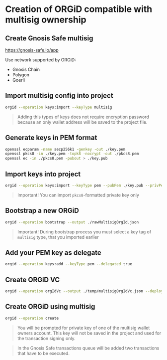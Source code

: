# Creation of ORGiD compatible with multisig ownership

## Create Gnosis Safe multisig

https://gnosis-safe.io/app

Use network supported by ORGiD:

- Gnosis Chain
- Polygon
- Goerli

## Import multisig config into project

```bash
orgid --operation keys:import --keyType multisig
```

> Adding this types of keys does not require encryption password because an only wallet address will be saved to the project file.

## Generate keys in PEM format

```bash
openssl ecparam -name secp256k1 -genkey -out ./key.pem
openssl pkcs8 -in ./key.pem -topk8 -nocrypt -out ./pkcs8.pem
openssl ec -in ./pkcs8.pem -pubout > ./key.pub
```

## Import keys into project

```bash
orgid --operation keys:import --keyType pem --pubPem ./key.pub --privPem ./pkcs8.pem
```

> Important! You can import `pkcs8`-formatted private key only

## Bootstrap a new ORGiD

```bash
orgid --operation bootstrap --output ./rawMultisigOrgId.json
```

> Important! During bootstrap process you must select a key tag of `multisig` type, that you imported earlier

## Add your PEM key as delegate

```bash
orgid --operation keys:add --keyType pem --delegated true
```

## Create ORGiD VC

```bash
orgid --operation orgIdVc --output ./temp/multisigOrgIdVc.json --deploy ipfs
```

## Create ORGiD using multisig

```bash
orgid --operation create
```

> You will be prompted for private key of one of the multisig wallet owners account. This key will not be saved in the project and used for the transaction signing only.

> In the Gnosis Safe transactions queue will be added two transactions that have to be executed.
